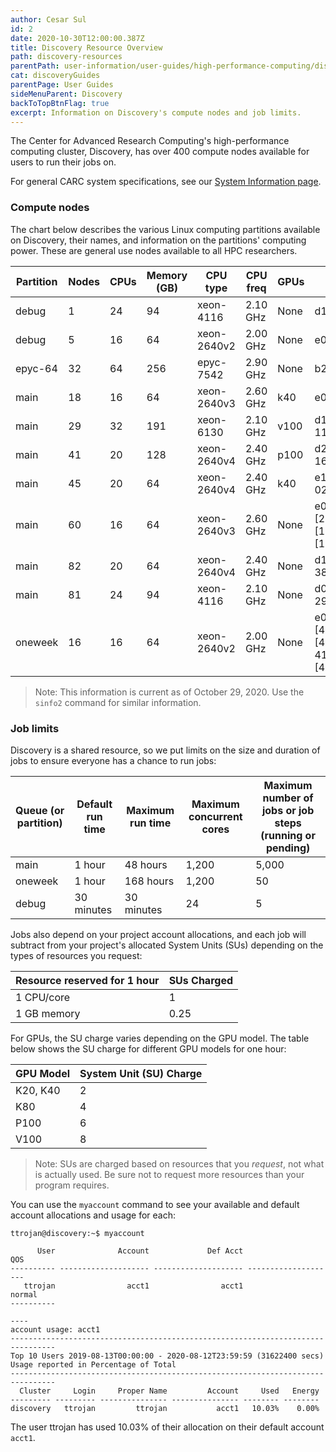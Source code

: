 ```yaml
---
author: Cesar Sul
id: 2
date: 2020-10-30T12:00:00.387Z
title: Discovery Resource Overview
path: discovery-resources
parentPath: user-information/user-guides/high-performance-computing/discovery
cat: discoveryGuides
parentPage: User Guides
sideMenuParent: Discovery
backToTopBtnFlag: true
excerpt: Information on Discovery's compute nodes and job limits.
---
```


The Center for Advanced Research Computing's high-performance computing cluster, Discovery, has over 400 compute nodes available for users to run their jobs on.

For general CARC system specifications, see our [System Information page](/user-information/system-information).

### Compute nodes

The chart below describes the various Linux computing partitions available on Discovery, their names, and information on the partitions' computing power. These are general use nodes available to all HPC researchers.

|Partition|Nodes|CPUs|Memory (GB)|CPU type|CPU freq|GPUs|Nodelist|
|---|---|---|---|---|---|---|--|
|debug|1|24|94|xeon-4116|2.10 GHz|None|d10-02|
|debug|5|16|64|xeon-2640v2|2.00 GHz|None|e01-60,e05-[42,76,78,80]|
|epyc-64|32|64|256|epyc-7542|2.90 GHz|None|b22-[01-32]|
|main|18|16|64|xeon-2640v3|2.60 GHz|k40|e07-[01-16,18],e09-18|
|main|29|32|191|xeon-6130|2.10 GHz|v100|d11-[02-04],d13-[02-11],d14-[03-18]|
|main|41|20|128|xeon-2640v4|2.40 GHz|p100|d23-[10-16],e21-[01-16],e22-[01-16],e23-[01-02]|
|main|45|20|64|xeon-2640v4|2.40 GHz|k40|e16-[01-24],e17-[01-02,04,06-07,09-24]|
|main|60|16|64|xeon-2640v3|2.60 GHz|None|e06-[01-22,24],e10-12,e11-[26-27,29,45,47],e13-[11,26,28-48],e15-[10,12,14,16,18,20,22,24]|
|main|82|20|64|xeon-2640v4|2.40 GHz|None|d17-[03-44],d18-[01-38],d22-[51-52]|
|main|81|24|94|xeon-4116|2.10 GHz|None|d05-[03-15,26-42],d06-[15-29],d11-[09-47]|
|oneweek|16|16|64|xeon-2640v2|2.00 GHz|None|e01-[46,48,52,62,64,76,78],e02-[40-41,43,45,47,49,51,53,55],e05-[42,76,78,80]|

> Note: This information is current as of October 29, 2020. Use the `sinfo2` command for similar information.

### Job limits

Discovery is a shared resource, so we put limits on the size and duration of jobs to ensure everyone has a chance to run jobs:

|Queue (or partition)| Default run time| Maximum run time|  Maximum concurrent cores|   Maximum number of jobs or job steps (running or pending)|
|---|---|---|---|---|
|main   | 1 hour    |  48 hours  | 1,200 | 5,000 |
|oneweek| 1 hour    | 168 hours  | 1,200 | 50   |
|debug  | 30 minutes| 30  minutes| 24   | 5    |

Jobs also depend on your project account allocations, and each job will subtract from your project's allocated System Units (SUs) depending on the types of resources you request:

| Resource reserved for 1 hour| SUs Charged |
|---|---|
| 1 CPU/core  | 1    |
| 1 GB memory | 0.25 |

For GPUs, the SU charge varies depending on the GPU model. The table below shows the SU charge for different GPU models for one hour:

| GPU Model | System Unit (SU) Charge |
|-----------|-------------------------|
| K20, K40  | 2                       |
| K80       | 4                       |
| P100      | 6                       |
| V100      | 8                       |

> Note: SUs are charged based on resources that you *request*, not what is actually used. Be sure not to request more resources than your program requires.

You can use the `myaccount` command to see your available and default account allocations and usage for each:

```
ttrojan@discovery:~$ myaccount
  
      User              Account             Def Acct                  QOS
---------- -------------------- -------------------- --------------------
   ttrojan                acct1                acct1               normal
----------
  
----
account usage: acct1
--------------------------------------------------------------------------------
Top 10 Users 2019-08-13T00:00:00 - 2020-08-12T23:59:59 (31622400 secs)
Usage reported in Percentage of Total
--------------------------------------------------------------------------------
  Cluster     Login     Proper Name         Account     Used   Energy
--------- --------- --------------- --------------- -------- --------
discovery   ttrojan         ttrojan           acct1   10.03%    0.00%
```

The user ttrojan has used 10.03% of their allocation on their default account `acct1`.
